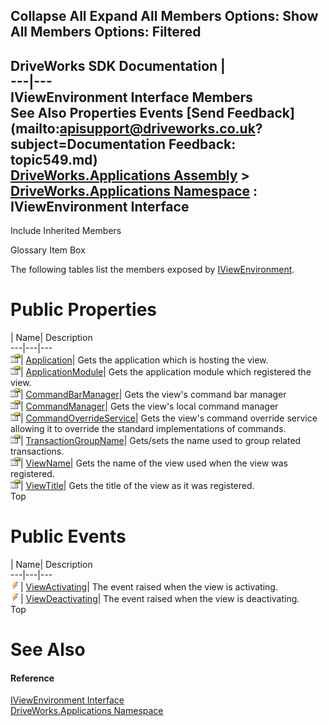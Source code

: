 Collapse All Expand All Members Options: Show All  Members Options: Filtered   
---  
DriveWorks SDK Documentation  |   
---|---  
IViewEnvironment Interface Members   
See Also Properties Events [Send Feedback](mailto:apisupport@driveworks.co.uk?subject=Documentation Feedback: topic549.md)  
[DriveWorks.Applications Assembly](topic13.md) > [DriveWorks.Applications Namespace](topic16.md) : IViewEnvironment Interface  
---  
  
Include Inherited Members    


Glossary Item Box

The following tables list the members exposed by [IViewEnvironment](topic549.md).

# Public Properties

| Name| Description  
---|---|---  
![ Property](dotnetimages/Property.gif)| [Application](topic554.md)| Gets the application which is hosting the view.   
![ Property](dotnetimages/Property.gif)| [ApplicationModule](topic555.md)| Gets the application module which registered the view.   
![ Property](dotnetimages/Property.gif)| [CommandBarManager](topic556.md)| Gets the view's command bar manager   
![ Property](dotnetimages/Property.gif)| [CommandManager](topic557.md)| Gets the view's local command manager   
![ Property](dotnetimages/Property.gif)| [CommandOverrideService](topic558.md)| Gets the view's command override service allowing it to override the standard implementations of commands.   
![ Property](dotnetimages/Property.gif)| [TransactionGroupName](topic559.md)| Gets/sets the name used to group related transactions.   
![ Property](dotnetimages/Property.gif)| [ViewName](topic560.md)| Gets the name of the view used when the view was registered.   
![ Property](dotnetimages/Property.gif)| [ViewTitle](topic561.md)| Gets the title of the view as it was registered.   
Top

# Public Events

| Name| Description  
---|---|---  
![ Event](dotnetimages/Event.gif)| [ViewActivating](topic562.md)| The event raised when the view is activating.   
![ Event](dotnetimages/Event.gif)| [ViewDeactivating](topic563.md)| The event raised when the view is deactivating.   
Top

# See Also

#### Reference

[IViewEnvironment Interface](topic549.md)   
[DriveWorks.Applications Namespace](topic16.md)


